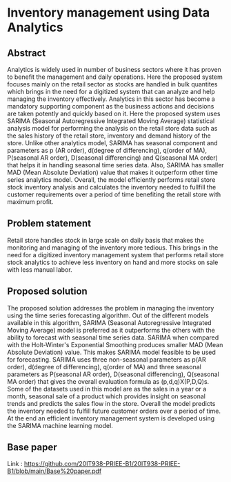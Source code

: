 # Inventory management using Data Analytics

## Abstract
Analytics is widely used in number of business sectors where it has proven to benefit the management and daily operations. Here the proposed system focuses mainly on the retail sector as stocks are handled in bulk quantites which brings in the need for a digitized system that can analyze and help managing the inventory effectively. Analytics in this sector has become a mandatory supporting component as the business actions and decisions are taken potently and quickly based on it. Here the proposed system uses SARIMA (Seasonal Autoregressive Integrated Moving Average) statistical analysis model for performing the analysis on the retail store data such as the sales history of the retail store, inventory and demand history of the store. Unlike other analytics model, SARIMA has seasonal component and parameters as p (AR order), d(degree of differencing), q(order of MA), P(seasonal AR order), D(seasonal differencing) and Q(seasonal MA order) that helps it in handling seasonal time series data. Also, SARIMA has smaller MAD (Mean Absolute Deviation) value that makes it outperform other time series analytics model. Overall, the model efficiently performs retail store stock inventory analysis and calculates the inventory needed to fullfill the customer requirements over a period of time benefiting the retail store with maximum profit.

## Problem statement
Retail store handles stock in large scale on daily basis that makes the monitoring and managing of the inventory more tedious. This brings in the need for a digitized inventory management system that performs retail store stock analytics to achieve less inventory on hand and more stocks on sale with less manual labor.

## Proposed solution
The proposed solution addresses the problem in managing the inventory using the time series forecasting algorithm. Out of the different models available in this algorithm, SARIMA (Seasonal Autoregressive Integrated Moving Average) model is preferred as it outperforms the others with the ability to forecast with seasonal time series data. SARIMA when compared with the Holt-Winter's Exponential Smoothing produces smaller MAD (Mean Absolute Deviation) value. This makes SARIMA model feasible to be used for forecasting. SARIMA uses three non-seasonal parameters as p(AR order), d(degree of differencing), q(order of MA) and three seasonal parameters as P(seasonal AR order), D(seasonal differencing), Q(seasonal MA order) that gives the overall evaluation formula as (p,d,q)X(P,D,Q)s. Some of the datasets used in this model are as the sales in a year or a month, seasonal sale of a product which provides insight on seasonal trends and predicts the sales flow in the store. Overall the model predicts the inventory needed to fulfill future customer orders over a period of time. At the end an efficient inventory management system is developed using the SARIMA machine learning model.

## Base paper 
Link : https://github.com/20IT938-PRIEE-B1/20IT938-PRIEE-B1/blob/main/Base%20paper.pdf
